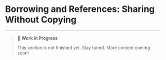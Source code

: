 # Borrowing and References: Sharing Without Copying

---

> 🚧 **Work in Progress**
>
> This section is not finished yet. Stay tuned. More content coming soon!
